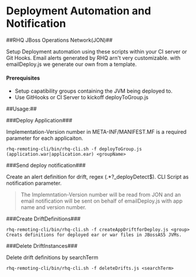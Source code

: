 Deployment Automation and Notification
======================================
##RHQ JBoss Operations Network(JON)##

Setup Deployment automation using these scripts within your CI server or Git Hooks.  Email alerts generated by RHQ arn't very customizable.  with emailDeploy.js we generate our own from a template.

#### Prerequisites ####
* Setup capatibility groups containing the JVM being deployed to. 
* Use GitHooks or CI Server to kickoff deployToGroup.js


##Usage:##

###Deploy Application###

Implementation-Version number in META-INF/MANIFEST.MF is a required parameter for each applicaiton.

```
rhq-remoting-cli/bin/rhq-cli.sh -f deployToGroup.js (application.war|application.ear) <groupName>
```

###Send deploy notification###

Create an alert definition for drift, regex (.*?_deployDetect$). CLI Script as notification parameter.

> The Implemntation-Version number will be read from JON and an email notification will be sent on behalf of emailDeploy.js with app name and version number.

###Create DriftDefinitions###

```
rhq-remoting-cli/bin/rhq-cli.sh -f createAppDriftforDeploy.js <group>
Creats definitions for deployed ear or war files in JBossAS5 JVMs.
```

###Delete DriftInstances###

Delete drift definitions by searchTerm

```
rhq-remoting-cli/bin/rhq-cli.sh -f deleteDrifts.js <searchTerm>
```

